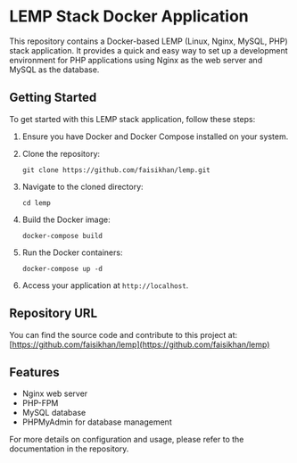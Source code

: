 # LEMP Stack Docker Application

This repository contains a Docker-based LEMP (Linux, Nginx, MySQL, PHP) stack application. It provides a quick and easy way to set up a development environment for PHP applications using Nginx as the web server and MySQL as the database.

## Getting Started

To get started with this LEMP stack application, follow these steps:

1. Ensure you have Docker and Docker Compose installed on your system.

2. Clone the repository:

    ```
    git clone https://github.com/faisikhan/lemp.git
    ```

3. Navigate to the cloned directory:

    ```
    cd lemp
    ```

4. Build the Docker image:

    ```
    docker-compose build
    ```

5. Run the Docker containers:

    ```
    docker-compose up -d
    ```

6. Access your application at `http://localhost`.

## Repository URL

You can find the source code and contribute to this project at:
[https://github.com/faisikhan/lemp](https://github.com/faisikhan/lemp)

## Features

-   Nginx web server
-   PHP-FPM
-   MySQL database
-   PHPMyAdmin for database management

For more details on configuration and usage, please refer to the documentation in the repository.
